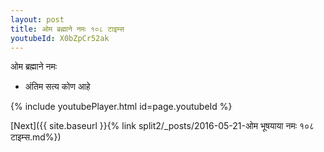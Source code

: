 ```yaml
---
layout: post
title: ओम ब्रह्माने नमः १०८ टाइम्स
youtubeId: X0bZpCr52ak
---
```

 
 
 ओम ब्रह्माने नमः  
 
 -  अंतिम सत्य कोण आहे 
 
  
 
  
 
 
 
 
 
 


{% include youtubePlayer.html id=page.youtubeId %}
 
[Next]({{ site.baseurl }}{% link  split2/_posts/2016-05-21-ओम भूषयाया नमः १०८ टाइम्स.md%})
 
